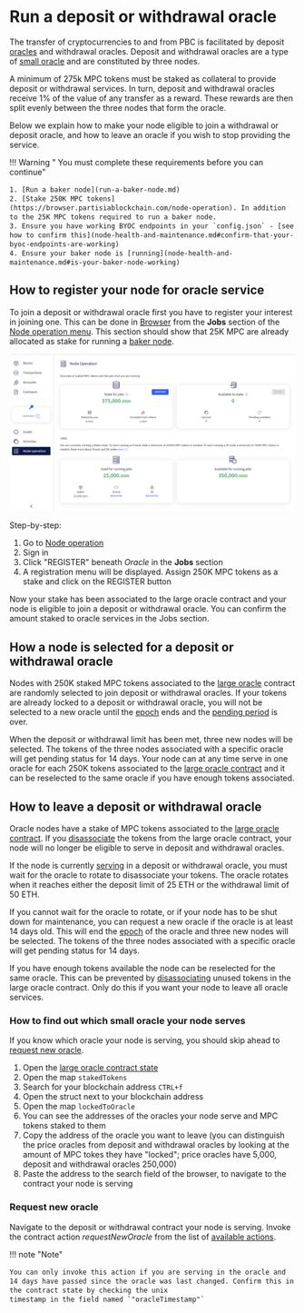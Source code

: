 # Run a deposit or withdrawal oracle

The transfer of cryptocurrencies to and from PBC is facilitated by
deposit [oracles](../pbc-fundamentals/dictionary.md#oracle-node) and withdrawal oracles.
Deposit and withdrawal oracles are a type of [small oracle](../pbc-fundamentals/dictionary.md#small-oracle) and are
constituted by three nodes.

A minimum of 275k MPC tokens must be staked as collateral to provide deposit or withdrawal services.
In turn, deposit and withdrawal oracles receive 1% of the value of any transfer as a reward.
These rewards are then split evenly between the three nodes that form the oracle.

Below we explain how to make your node eligible to join a withdrawal or deposit oracle, and how to leave an oracle if
you wish to
stop providing the service.

!!! Warning " You must complete these requirements before you can continue"

    1. [Run a baker node](run-a-baker-node.md)
    2. [Stake 250K MPC tokens](https://browser.partisiablockchain.com/node-operation). In addition to the 25K MPC tokens required to run a baker node.
    3. Ensure you have working BYOC endpoints in your `config.json` - [see how to confirm this](node-health-and-maintenance.md#confirm-that-your-byoc-endpoints-are-working)
    4. Ensure your baker node is [running](node-health-and-maintenance.md#is-your-baker-node-working)

## How to register your node for oracle service

To join a deposit or withdrawal oracle first you have to register your interest in joining one. This can be done
in [Browser](https://browser.partisiablockchain.com/blocks)
from the **Jobs** section of the [Node operation menu](https://browser.partisiablockchain.com/node-operation). This
section should show that 25K MPC are already
allocated as stake for running a [baker node](../pbc-fundamentals/dictionary.md#baker-node).

![Oracle Node registration](./img/run-a-deposit-or-withdrawal-oracle-node-00.png)

Step-by-step:

1. Go to [Node operation](https://browser.partisiablockchain.com/node-operation)
2. Sign in
3. Click "REGISTER" beneath _Oracle_ in the **Jobs** section
4. A registration menu will be displayed. Assign 250K MPC tokens as a stake and click on the REGISTER button

Now your stake has been associated to the large oracle contract and your node is eligible to join a deposit or
withdrawal oracle. You can confirm the amount staked to oracle
services in the Jobs section.

## How a node is selected for a deposit or withdrawal oracle

Nodes with 250K staked MPC tokens associated to
the [large oracle](../pbc-fundamentals/governance-system-smart-contracts-overview.md#node-operation) contract are
randomly selected to join deposit or withdrawal oracles.
If your tokens are already locked to a deposit or withdrawal oracle, you will not be selected to a new oracle until
the [epoch](../pbc-fundamentals/dictionary.md#epoch) ends and
the [pending period](node-payment-rewards-and-risks.md#how-long-does-it-take-to-retrieve-stakes-from-a-node-service) is
over.

When the deposit or withdrawal limit has been met, three new nodes will be selected. The tokens of the three nodes
associated with a specific oracle will get pending status for 14 days. Your node can at any time serve in one oracle for
each 250K tokens associated to
the [large oracle contract](https://browser.partisiablockchain.com/contracts/04f1ab744630e57fb9cfcd42e6ccbf386977680014/associateTokensToContract)
and
it can be reselected to the same oracle if you have enough tokens associated.

## How to leave a deposit or withdrawal oracle

Oracle nodes have a stake of MPC tokens associated to
the [large oracle contract](https://browser.partisiablockchain.com/contracts/04f1ab744630e57fb9cfcd42e6ccbf386977680014).
If
you [disassociate](https://browser.partisiablockchain.com/contracts/04f1ab744630e57fb9cfcd42e6ccbf386977680014/disassociateTokensFromContract)
the tokens from the large oracle contract, your node will no longer be eligible to serve in deposit and withdrawal
oracles.

If the node is currently [serving](#how-to-find-out-which-small-oracle-your-node-serves) in a deposit or withdrawal
oracle, you must wait for the oracle to rotate to disassociate your tokens.
The oracle rotates when it reaches either the deposit limit of 25 ETH or the withdrawal limit of 50 ETH.

If you cannot wait for the oracle to rotate, or if your node has to be shut down for
maintenance, you can request a new oracle if the oracle is at least 14 days old. This will end
the [epoch](../pbc-fundamentals/dictionary.md#epoch) of the
oracle and three new nodes will be selected. The tokens of the three nodes associated with a specific oracle will get
pending
status for 14 days.

If you have enough tokens available the node can be reselected for the same oracle. This can be prevented by
[disassociating](https://browser.partisiablockchain.com/contracts/04f1ab744630e57fb9cfcd42e6ccbf386977680014/disassociateTokensFromContract)
unused tokens in the large oracle contract. Only do this if you want your node to leave all oracle services.

### How to find out which small oracle your node serves

If you know which oracle your node is serving, you should skip ahead
to [request new oracle](./run-a-deposit-or-withdrawal-oracle-node.md#request-new-oracle).

1. Open
   the [large oracle contract state](https://browser.partisiablockchain.com/contracts/04f1ab744630e57fb9cfcd42e6ccbf386977680014?tab=state)
2. Open the map `stakedTokens`
3. Search for your blockchain address `CTRL+f`
4. Open the struct next to your blockchain address
5. Open the map `lockedToOracle`
6. You can see the addresses of the oracles your node serve and MPC tokens staked to them
7. Copy the address of the oracle you want to leave (you can distinguish the price oracles from deposit and withdrawal
   oracles by looking at the amount of MPC tokes they have "locked"; price oracles have 5,000, deposit and withdrawal
   oracles 250,000)
8. Paste the address to the search field of the browser, to navigate to the contract your node is serving

### Request new oracle

Navigate to the deposit or withdrawal contract your node is serving.
Invoke the contract action _requestNewOracle_ from the list
of [available actions](../pbc-fundamentals/governance-system-smart-contracts-overview.md#small-oracles).

!!! note "Note"

    You can only invoke this action if you are serving in the oracle and
    14 days have passed since the oracle was last changed. Confirm this in the contract state by checking the unix
    timestamp in the field named `"oracleTimestamp"`
